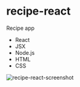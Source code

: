 # recipe-react

Recipe app
- React
- JSX
- Node.js
- HTML
- CSS

![recipe-react-screenshot](https://user-images.githubusercontent.com/34710484/40008653-46ddc96c-57b9-11e8-9a16-0952a4b44682.png)
